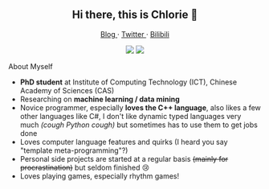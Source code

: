 <h2 align="center">Hi there, this is Chlorie 👋</h2>

<p align="center">
  <a href="https://chlorie.github.io/ChloroBlog/">
  Blog
  </a>
  ·
  <a href="https://twitter.com/_Chlorie_">
  Twitter
  </a>
  ·
  <a href="https://space.bilibili.com/12171816">
  Bilibili
  </a>
</p>

<p align="center">
  <img src="https://github-readme-stats.vercel.app/api?username=Chlorie&show_icons=true&hide_border=true&theme=default"/>
  <img src="https://github-readme-stats.vercel.app/api/top-langs/?username=Chlorie&layout=compact"/>
</p>

About Myself
- **PhD student** at Institute of Computing Technology (ICT), Chinese Academy of Sciences (CAS)
- Researching on **machine learning / data mining**
- Novice programmer, especially **loves the C++ language**, also likes a few other languages like C#, I don't like dynamic typed languages very much *(cough Python cough)* but sometimes has to use them to get jobs done
- Loves computer language features and quirks (I heard you say "template meta-programming"?)
- Personal side projects are started at a regular basis ~~(mainly for procrastination)~~ but seldom finished 😢
- Loves playing games, especially rhythm games!

